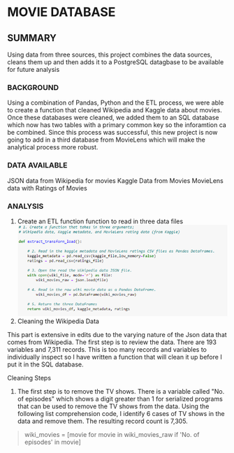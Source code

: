 # MOVIE DATABASE
## SUMMARY
  Using data from three sources, this project combines the data sources, cleans them up and then adds it to a PostgreSQL datagbase to be available for future analysis
### BACKGROUND
Using a combination of Pandas, Python and the ETL process, we were able to create a function that cleaned Wikipedia and Kaggle data about movies.  Once these databases were cleaned, we added them to an SQL database which now has two tables with a primary common key so the inforamtion ca be combined.  Since this process was successful, this new project is now going to add in a third database from MovieLens which will make the analytical process more robust.
### DATA AVAILABLE
  JSON data from Wikipedia for movies
  Kaggle Data from Movies
  MovieLens data with Ratings of Movies
### ANALYSIS
1.  Create an ETL function function to read in three data files
![](https://github.com/xactuary/movies-ETL/blob/main/Resources/Function_1.PNG)
2. Cleaning the Wikipedia Data
  
This part is extensive in edits due to the varying nature of the Json data that comes from Wikipedia.  The first step is to review the data.  There are 193 variables and 7,311 records.  This is too many records and variables to individually inspect so I have written a function that will clean it up before I put it in the SQL database.  
 
 Cleaning Steps
 1.  The first step is to remove the TV shows.  There is a variable called "No. of episodes" which shows a digit greater than 1 for serialized programs that can be used to remove the TV shows from the data.  Using the following list comprehension code, I identify 6 cases of TV shows in the data and remove them.  The resulting record count is 7,305.
   >  wiki_movies = [movie for movie in wiki_movies_raw
      if 'No. of episodes' in movie]
